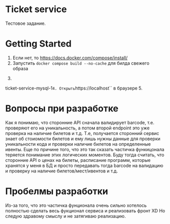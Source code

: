 # Ticket service
Тестовое задание.

# Getting Started
1. Если нет, то https://docs.docker.com/compose/install/
2. Запустить ```docker compose build --no-cache``` для билда свежего образа
3. ```docker exec -i ticket-service-mysql-1 mysql -u my_user -puser_password my_database < backup.sql
ticket-service-mysql-1```
4. Открыть ```https://localhost`` в браузере
5. 

# Вопросы при разработке
Как я понимаю, что сторонние API сначала валидирует barcode, т.е. проверяют его на уникальность, а потом второй endpoint это уже проверка на наличие билетов и т.д. Т.е, получается сторонний сервис знает об стоиомости билетов и ему лишь нужны данные для проверки уникальности кода и проверки наличие билетов на определенные ивенты. 
Еще по причине того, что это так сказать частичка функицонала теряется понимание этих логических моментов. Буду тогда считать, что сторонние API о ценах на билеты, расписание программ, которые хранятся у меня в БД и просто передавать тогда barcode на валидацию и проверку на наличие билетов/мест/ивентов и т.д.

# Пробелмы разработки
Из-за того, что это частичка фунционала очень сильно хотелось полностью сделать весь фукционал сервиса и реализовать фронт XD Но следую здравому смыслу и не затягиваю реализацию.
